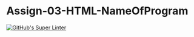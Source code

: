 # Assign-03-HTML-NameOfProgram
[![GitHub's Super Linter](https://github.com/ICS20-Programming-SavyonM/Assign-03-HTML-NameOfProgram/workflows/GitHub's%20Super%20Linter/badge.svg)](https://github.com/ICS20-Programming-SavyonM/Assign-03-HTML-NameOfProgram/actions)